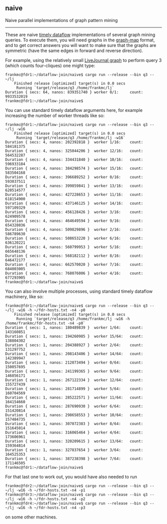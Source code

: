 ## naive

Naive parallel implementations of graph pattern mining

---

These are naive [timely dataflow](https://github.com/frankmcsherry/timely-dataflow) implementations of several graph mining queries. To execute them, you will need graphs in the [graph-map](https://github.com/frankmcsherry/graph-map) format, and to get correct answers you will want to make sure that the graphs are symmetric (have the same edges in forward and reverse direction).

For example, using the relatively small [LiveJournal graph](http://snap.stanford.edu/data/soc-LiveJournal1.html) to perform query 3 (which counts four-cliques) one might type:

    frankmc@fdr1:~/dataflow-join/naive$ cargo run --release --bin q3 -- ~/lj
        Finished release [optimized] target(s) in 0.0 secs
         Running `target/release/q3 /home/frankmc/lj`
    Duration { secs: 64, nanos: 839351740 } worker 0/1:     count: 9933532019
    frankmc@fdr1:~/dataflow-join/naive$

You can use standard timely dataflow arguments here, for example increasing the number of worker threads like so:

    frankmc@fdr1:~/dataflow-join/naive$ cargo run --release --bin q3 -- ~/lj -w16
        Finished release [optimized] target(s) in 0.0 secs
         Running `target/release/q3 /home/frankmc/lj -w16`
    Duration { secs: 4, nanos: 202392818 }  worker 1/16:    count: 584181375
    Duration { secs: 4, nanos: 325044206 }  worker 12/16:   count: 564532287
    Duration { secs: 4, nanos: 334431840 }  worker 10/16:   count: 596933184
    Duration { secs: 4, nanos: 384298574 }  worker 15/16:   count: 583504168
    Duration { secs: 4, nanos: 396689252 }  worker 0/16:    count: 593037511
    Duration { secs: 4, nanos: 399859841 }  worker 13/16:   count: 620514577
    Duration { secs: 4, nanos: 427228653 }  worker 11/16:   count: 618154900
    Duration { secs: 4, nanos: 437146125 }  worker 14/16:   count: 597109329
    Duration { secs: 4, nanos: 456128426 }  worker 3/16:    count: 624909578
    Duration { secs: 4, nanos: 464649594 }  worker 9/16:    count: 654328036
    Duration { secs: 4, nanos: 509829896 }  worker 2/16:    count: 586789630
    Duration { secs: 4, nanos: 508653220 }  worker 6/16:    count: 636120221
    Duration { secs: 4, nanos: 560799953 }  worker 5/16:    count: 665648136
    Duration { secs: 4, nanos: 568182112 }  worker 8/16:    count: 646472177
    Duration { secs: 4, nanos: 662570020 }  worker 7/16:    count: 684003005
    Duration { secs: 4, nanos: 768076006 }  worker 4/16:    count: 677293905
    frankmc@fdr1:~/dataflow-join/naive$

You can also involve multiple processes, using standard timely dataflow machinery, like so:

    frankmc@fdr1:~/dataflow-join/naive$ cargo run --release --bin q3 -- ~/lj -w16 -h ~/fdr-hosts.txt -n4 -p0
        Finished release [optimized] target(s) in 0.0 secs
         Running `target/release/q3 /home/frankmc/lj -w16 -h /home/frankmc/fdr-hosts.txt -n4 -p0`
    Duration { secs: 1, nanos: 180489839 }  worker 1/64:    count: 143160851
    Duration { secs: 1, nanos: 194260985 }  worker 15/64:   count: 138804302
    Duration { secs: 1, nanos: 204388927 }  worker 2/64:    count: 131297752
    Duration { secs: 1, nanos: 208143406 }  worker 14/64:   count: 142389947
    Duration { secs: 1, nanos: 212073494 }  worker 0/64:    count: 150057695
    Duration { secs: 1, nanos: 241199365 }  worker 9/64:    count: 146856171
    Duration { secs: 1, nanos: 267122334 }  worker 12/64:   count: 155727439
    Duration { secs: 1, nanos: 281714899 }  worker 5/64:    count: 160704569
    Duration { secs: 1, nanos: 285222571 }  worker 11/64:   count: 164154660
    Duration { secs: 1, nanos: 287690930 }  worker 6/64:    count: 151420814
    Duration { secs: 1, nanos: 298658553 }  worker 10/64:   count: 157484735
    Duration { secs: 1, nanos: 307072383 }  worker 8/64:    count: 151645014
    Duration { secs: 1, nanos: 316065464 }  worker 4/64:    count: 173606961
    Duration { secs: 1, nanos: 320209615 }  worker 13/64:   count: 159364814
    Duration { secs: 1, nanos: 327837654 }  worker 3/64:    count: 164525353
    Duration { secs: 1, nanos: 387238398 }  worker 7/64:    count: 171146505
    frankmc@fdr1:~/dataflow-join/naive$

For that last one to work out, you would have also needed to run

    frankmc@fdr2:~/dataflow-join/naive$ cargo run --release --bin q3 -- ~/lj -w16 -h ~/fdr-hosts.txt -n4 -p1
    frankmc@fdr3:~/dataflow-join/naive$ cargo run --release --bin q3 -- ~/lj -w16 -h ~/fdr-hosts.txt -n4 -p2
    frankmc@fdr4:~/dataflow-join/naive$ cargo run --release --bin q3 -- ~/lj -w16 -h ~/fdr-hosts.txt -n4 -p3

on some other machines.